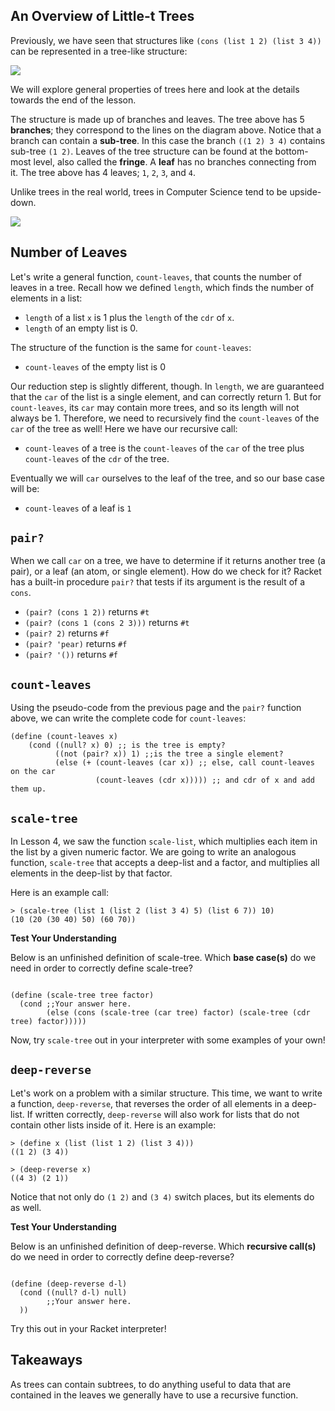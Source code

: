 ## An Overview of Little-t Trees

Previously, we have seen that structures like `(cons (list 1 2) (list 3 4))`
can be represented in a tree-like structure:

![](http://mitpress.mit.edu/sicp/full-text/book/ch2-Z-G-16.gif)

We will explore general properties of trees here and look at the details
towards the end of the lesson.

The structure is made up of branches and leaves. The tree above has 5
**branches**; they correspond to the lines on the diagram above. Notice that a
branch can contain a **sub-tree**. In this case the branch `((1 2) 3 4)` contains sub-tree `(1 2)`. Leaves of the tree structure can be found at the bottom-most level, also called the **fringe**. A **leaf** has no branches connecting from it. The tree above has 4 leaves; `1`, `2`, `3`, and `4`.

Unlike trees in the real world, trees in Computer Science tend to be upside-down.

![](http://www.berndtgroup.net/~/media/images/thinking/blog/2014/deeptreestructure2.ashx)

## Number of Leaves

Let's write a general function, `count-leaves`, that counts the number of leaves in a tree.
Recall how we defined `length`, which finds the number of elements in a list:

  * `length` of a list `x` is 1 plus the `length` of the `cdr` of `x`.
  * `length` of an empty list is 0.

The structure of the function is the same for `count-leaves`:

  * `count-leaves` of the empty list is 0

Our reduction step is slightly different, though. In `length`, we are guaranteed that the `car` of the list is a single element, and can correctly return 1. But for `count-leaves`, its `car` may contain more trees, and so its length will not always be 1. Therefore, we need to recursively find the `count-leaves` of the `car` of the tree as well! Here we have our recursive call:

  * `count-leaves` of a tree is the `count-leaves` of the `car` of the tree plus `count-leaves` of the `cdr` of the tree.

Eventually we will `car` ourselves to the leaf of the tree, and so our base case will be:

  * `count-leaves` of a leaf is `1`

## `pair?`

When we call `car` on a tree, we have to determine if it returns another tree (a pair), or a leaf (an atom, or single element). How do we check for it? Racket has a built-in procedure `pair?` that tests if its argument is the result of a `cons`.

  * `(pair? (cons 1 2))` returns `#t`
  * `(pair? (cons 1 (cons 2 3)))` returns `#t`
  * `(pair? 2)` returns `#f`
  * `(pair? 'pear)` returns `#f`
  * `(pair? '())` returns `#f`

## `count-leaves`

Using the pseudo-code from the previous page and the `pair?` function above,
we can write the complete code for `count-leaves`:

    
    
    (define (count-leaves x)
        (cond ((null? x) 0) ;; is the tree is empty?
              ((not (pair? x)) 1) ;;is the tree a single element?
              (else (+ (count-leaves (car x)) ;; else, call count-leaves on the car
                       (count-leaves (cdr x))))) ;; and cdr of x and add them up.
    

## `scale-tree`

In Lesson 4, we saw the function `scale-list`, which multiplies each
item in the list by a given numeric factor. We are going to write an analogous
function, `scale-tree` that accepts a deep-list and a factor, and multiplies all elements in the deep-list by that factor.

Here is an example call:

    
    > (scale-tree (list 1 (list 2 (list 3 4) 5) (list 6 7)) 10)
    (10 (20 (30 40) 50) (60 70))


**Test Your Understanding**

<div class="mc">
Below is an unfinished definition of scale-tree. Which <strong>base case(s)</strong> do we need in order to correctly define scale-tree?

<pre><code>
(define (scale-tree tree factor)
  (cond ;;Your answer here.
        (else (cons (scale-tree (car tree) factor) (scale-tree (cdr tree) factor)))))
</code></pre>
<ans text="A. ((null? tree) 0)" explanation="Returning 0 for a null tree will cons extraneous 0s to the ends of sequences in some cases. Can you give an example for when this will happen?"></ans>
<ans text="B. ((null? tree) null)" explanation="This is a correct base case, but we also need another one for scale-tree to work correctly."></ans>
<ans text="C. ((not (pair? tree)) (* factor tree))" explanation="This is a correct base case, but we also need another one for scale-tree to work correctly."></ans>
<ans text="D. A and C" explanation="We handle the single element case correctly, but not the null tree case. Returning 0 for a null tree will cons extraneous 0s to the ends of sequences in some cases. Can you give an example for when this will happen?"></ans>
<ans text="E. B and C" explanation="Correct! B takes care of when the argument is an empty tree, while C checks if the input tree is an atom and correctly scales it by factor" correct></ans>
<!-- and so on -->
</div>

Now, try `scale-tree` out in your interpreter with some examples of your own!

## `deep-reverse`

Let's work on a problem with a similar structure. This time, we want to write a function, `deep-reverse`, that reverses the order of all elements in a deep-list. If written correctly, `deep-reverse` will also work for lists that do not contain other lists inside of it. Here is an example:

    
    > (define x (list (list 1 2) (list 3 4)))
    ((1 2) (3 4))
    
    > (deep-reverse x)
    ((4 3) (2 1))
    

Notice that not only do `(1 2)` and `(3 4)` switch places, but its elements do as well.

**Test Your Understanding**

<div class="mc">
Below is an unfinished definition of deep-reverse. Which <strong>recursive call(s)</strong> do we need in order to correctly define deep-reverse?

<pre><code>
(define (deep-reverse d-l)
  (cond ((null? d-l) null)
        ;;Your answer here.
  ))
</code></pre>
<ans text="A. ((pair? (car d-l)) (append (deep-reverse (cdr d-l)) (list (deep-reverse (car d-l)))))" explanation="This is a correct recursive call, but we also need another one for deep-reverse to work correctly."></ans>
<ans text="B. ((pair? (car d-l)) (append (cdr d-l) (list (deep-reverse (car d-l)))))" explanation="The cdr of the d-l must also be reversed!"></ans>
<ans text="C. (else (append (deep-reverse (cdr d-l)) (list (car d-l))))" explanation="This is a correct recursive call, but we also need another one for deep-reverse to work correctly."></ans>
<ans text="D. (else (append (car d-l) (list (deep-reverse (cdr d-l)))))" explanation="This recursive call does not reverse the car and cdr of d-l."></ans>
<ans text="E. A and C" explanation="Correct! The case where (car d-l) is a pair is taken care of by A, and the case where (car d-l) is not a pair is taken care of by C." correct></ans>
<ans text="F. B and D" explanation="Check the explanations for B and D, respectively"></ans>
<!-- and so on -->
</div>

Try this out in your Racket interpreter!

## Takeaways

As trees can contain subtrees, to do anything useful to data that are
contained in the leaves we generally have to use a recursive function.

